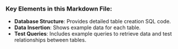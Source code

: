 
### Key Elements in this Markdown File:
- **Database Structure**: Provides detailed table creation SQL code.
- **Data Insertion**: Shows example data for each table.
- **Test Queries**: Includes example queries to retrieve data and test relationships between tables.

